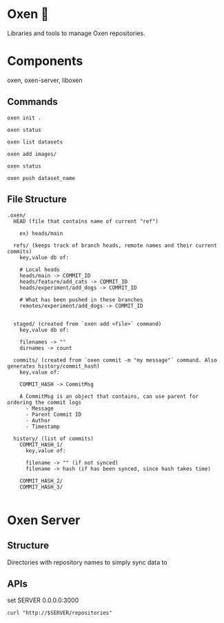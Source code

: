 # Oxen 🐂

Libraries and tools to manage Oxen repositories.

# Components

oxen, oxen-server, liboxen

## Commands

`oxen init .`

`oxen status`

`oxen list datasets`

`oxen add images/`

`oxen status`

`oxen push dataset_name`


## File Structure

```
.oxen/
  HEAD (file that contains name of current "ref")

    ex) heads/main

  refs/ (keeps track of branch heads, remote names and their current commits)
    key,value db of:

    # Local heads
    heads/main -> COMMIT_ID
    heads/feature/add_cats -> COMMIT_ID
    heads/experiment/add_dogs -> COMMIT_ID

    # What has been pushed in these branches
    remotes/experiment/add_dogs -> COMMIT_ID


  staged/ (created from `oxen add <file>` command)
    key,value db of:

    filenames -> ""
    dirnames -> count

  commits/ (created from `oxen commit -m "my message"` command. Also generates history/commit_hash)
    key,value of:

    COMMIT_HASH -> CommitMsg

    A CommitMsg is an object that contains, can use parent for ordering the commit logs
      - Message
      - Parent Commit ID
      - Author
      - Timestamp

  history/ (list of commits)
    COMMIT_HASH_1/
      key,value of:

      filename -> "" (if not synced)
      filename -> hash (if has been synced, since hash takes time)

    COMMIT_HASH_2/
    COMMIT_HASH_3/
  
```

# Oxen Server

## Structure

Directories with repository names to simply sync data to

## APIs

set SERVER 0.0.0.0:3000

`curl "http://$SERVER/repositories"`

```
```
